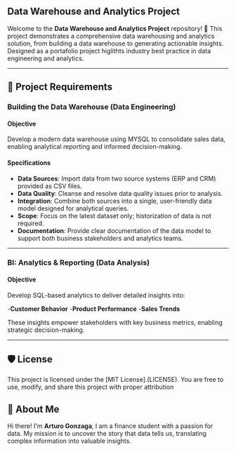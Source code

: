 ## Data Warehouse and Analytics Project

Welcome to the **Data Warehouse and Analytics Project** repository! 🚀
This project demonstrates a comprehensive data warehousing and analytics solution, from building a data warehouse to generating actionable insights. Designed as a portafolio project higlithts industry best practice in data engineering and analytics.

---

## 🚀 Project Requirements

### Building the Data Warehouse (Data Engineering)

#### Objective
Develop a modern data warehouse using MYSQL to consolidate sales data, enabling analytical reporting and informed decision-making.

#### Specifications
- **Data Sources**: Import data from two source systems (ERP and CRM) provided as CSV files.
- **Data Quality**: Cleanse and resolve data quality issues prior to analysis.
- **Integration**: Combine both sources into a single, user-friendly data model designed for analytical queries.
- **Scope**: Focus on the latest dataset only; historization of data is not required.
- **Documentation**: Provide clear documentation of the data model to support both business stakeholders and analytics teams.

---

### BI: Analytics & Reporting (Data Analysis)

#### Objective
Develop SQL-based analytics to deliver detailed insights into:

-**Customer Behavior**
-**Product Performance**
-**Sales Trends**

These insights empower stakeholders with key business metrics, enabling strategic decision-making.

---

## 🛡️ License

This project is licensed under the [MIT License].(LICENSE). You are free to use, modify, and share this project with proper attribution

## 🌟 About Me

Hi there! I'm **Arturo Gonzaga**, I am a finance student with a passion for data. My mission is to uncover the story that data tells us, translating complex information into valuable insights.
